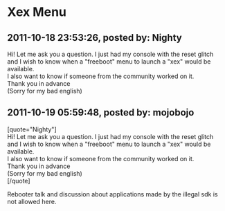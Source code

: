 # Xex Menu

## 2011-10-18 23:53:26, posted by: Nighty

Hi! Let me ask you a question. I just had my console with the reset glitch and I wish to know when a "freeboot" menu to launch a "xex" would be available.  
 I also want to know if someone from the community worked on it.  
 Thank you in advance  
 (Sorry for my bad english)

## 2011-10-19 05:59:48, posted by: mojobojo

[quote="Nighty"]  
 Hi! Let me ask you a question. I just had my console with the reset glitch and I wish to know when a "freeboot" menu to launch a "xex" would be available.  
 I also want to know if someone from the community worked on it.  
 Thank you in advance  
 (Sorry for my bad english)  
 [/quote]  
   
 Rebooter talk and discussion about applications made by the illegal sdk is not allowed here.